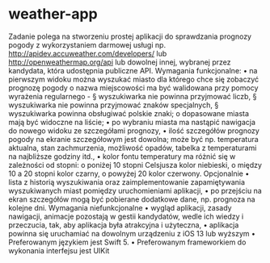 # weather-app

Zadanie polega na stworzeniu prostej aplikacji do sprawdzania prognozy pogody z wykorzystaniem darmowej usługi np. http://apidev.accuweather.com/developers/ lub http://openweathermap.org/api lub dowolnej innej, wybranej przez kandydata, która udostępnia publiczne API.
Wymagania funkcjonalne:
• na pierwszym widoku można wyszukać miasto dla którego chce się zobaczyć prognozę pogody
o nazwa miejscowości ma być walidowana przy pomocy wyrażenia regularnego - § wyszukiwarka nie powinna przyjmować liczb,
§ wyszukiwarka nie powinna przyjmować znaków specjalnych,
§ wyszukiwarka powinna obsługiwać polskie znaki;
o dopasowane miasta mają być widoczne na liście;
• po wybraniu miasta ma nastąpić nawigacja do nowego widoku ze szczegółami prognozy,
• ilość szczegółów prognozy pogody na ekranie szczegółowym jest dowolna; może być
np. temperatura aktualna, stan zachmurzenia, możliwość opadów, tabelka z
temperaturami na najbliższe godziny itd.,
• kolor fontu temperatury ma różnić się w zależności od stopni:
o poniżej 10 stopni Celsjusza kolor niebieski, o między 10 a 20 stopni kolor czarny,
o powyżej 20 kolor czerwony.
Opcjonalnie
• lista z historią wyszukiwania oraz zaimplementowanie zapamiętywania wyszukiwanych miast pomiędzy uruchomieniami aplikacji,
• po przejściu na ekran szczegółów mogą być pobierane dodatkowe dane, np. prognoza na kolejne dni.
Wymagania niefunkcjonalne
• wygląd aplikacji, zasady nawigacji, animacje pozostają w gestii kandydatów, wedle ich wiedzy i przeczucia, tak, aby aplikacja była atrakcyjna i użyteczna,
• aplikacja powinna się uruchamiać na dowolnym urządzeniu z iOS 13 lub wyższym
• Preferowanym językiem jest Swift 5.
• Preferowanym frameworkiem do wykonania interfejsu jest UIKit
